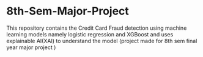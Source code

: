 # 8th-Sem-Major-Project
This repository contains the Credit Card Fraud detection using machine learning models namely logistic regression and XGBoost and uses explainable AI(XAI) to understand the model (project made for 8th sem final year major project )
